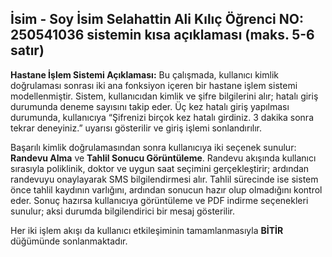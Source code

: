 İsim - Soy İsim Selahattin Ali Kılıç
Öğrenci NO: 250541036
sistemin kısa açıklaması (maks. 5-6 satır)
---

**Hastane İşlem Sistemi Açıklaması:**
Bu çalışmada, kullanıcı kimlik doğrulaması sonrası iki ana fonksiyon içeren bir hastane işlem sistemi modellenmiştir.
Sistem, kullanıcıdan kimlik ve şifre bilgilerini alır; hatalı giriş durumunda deneme sayısını takip eder. Üç kez hatalı 
giriş yapılması durumunda, kullanıcıya “Şifrenizi birçok kez hatalı girdiniz. 3 dakika sonra tekrar deneyiniz.” uyarısı
gösterilir ve giriş işlemi sonlandırılır.

Başarılı kimlik doğrulamasından sonra kullanıcıya iki seçenek sunulur: **Randevu Alma** ve **Tahlil Sonucu Görüntüleme**.
Randevu akışında kullanıcı sırasıyla poliklinik, doktor ve uygun saat seçimini gerçekleştirir; ardından randevuyu onaylayarak
SMS bilgilendirmesi alır. Tahlil sürecinde ise sistem önce tahlil kaydının varlığını, ardından sonucun hazır olup olmadığını 
kontrol eder. Sonuç hazırsa kullanıcıya görüntüleme ve PDF indirme seçenekleri sunulur; aksi durumda bilgilendirici bir mesaj gösterilir.

Her iki işlem akışı da kullanıcı etkileşiminin tamamlanmasıyla **BİTİR** düğümünde sonlanmaktadır.
